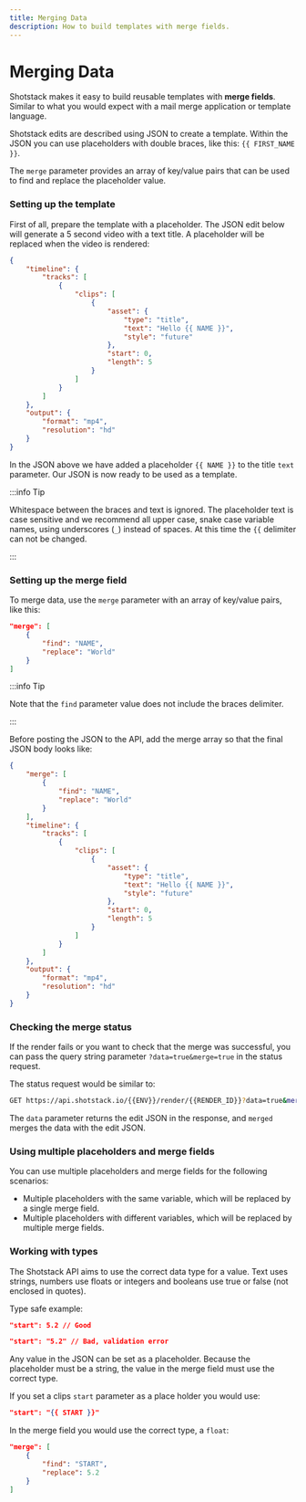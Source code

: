 ```yaml
---
title: Merging Data
description: How to build templates with merge fields.
---
```


# Merging Data

Shotstack makes it easy to build reusable templates with **merge fields**. Similar to what you would expect with a mail
merge application or template language.

Shotstack edits are described using JSON to create a template. Within the JSON you can use placeholders with double
braces, like this: `{{ FIRST_NAME }}`.

The `merge` parameter provides an array of key/value pairs that can be used to find and replace the placeholder value.


### Setting up the template

First of all, prepare the template with a placeholder. The JSON edit below will generate a 5 second video with a text
title. A placeholder will be replaced when the video is rendered:

```json
{
    "timeline": {
        "tracks": [
            {
                "clips": [
                    {
                        "asset": {
                            "type": "title",
                            "text": "Hello {{ NAME }}",
                            "style": "future"
                        },
                        "start": 0,
                        "length": 5
                    }
                ]
            }
        ]
    },
    "output": {
        "format": "mp4",
        "resolution": "hd"
    }
}
```

In the JSON above we have added a placeholder `{{ NAME }}` to the title `text` parameter. Our JSON is now ready to be
used as a template.

:::info Tip

Whitespace between the braces and text is ignored. The placeholder text is case sensitive and we recommend all upper
case, snake case variable names, using underscores (`_`) instead of spaces. At this time the `{{` delimiter can not be
changed.

:::


### Setting up the merge field

To merge data, use the `merge` parameter with an array of key/value pairs, like this:

```json
"merge": [
    {
        "find": "NAME",
        "replace": "World"
    }
]
```

:::info Tip

Note that the `find` parameter value does not include the braces delimiter.

:::

Before posting the JSON to the API, add the merge array so that the final JSON body looks like:

```json
{
    "merge": [
        {
            "find": "NAME",
            "replace": "World"
        }
    ],
    "timeline": {
        "tracks": [
            {
                "clips": [
                    {
                        "asset": {
                            "type": "title",
                            "text": "Hello {{ NAME }}",
                            "style": "future"
                        },
                        "start": 0,
                        "length": 5
                    }
                ]
            }
        ]
    },
    "output": {
        "format": "mp4",
        "resolution": "hd"
    }
}
```

### Checking the merge status

If the render fails or you want to check that the merge was successful, you can pass the query string parameter
`?data=true&merge=true` in the status request.

The status request would be similar to:

```bash
GET https://api.shotstack.io/{{ENV}}/render/{{RENDER_ID}}?data=true&merged=true
```

The `data` parameter returns the edit JSON in the response, and `merged` merges the data with the edit JSON.

### Using multiple placeholders and merge fields

You can use multiple placeholders and merge fields for the following scenarios:

- Multiple placeholders with the same variable, which will be replaced by a single merge field.
- Multiple placeholders with different variables, which will be replaced by multiple merge fields.

### Working with types

The Shotstack API aims to use the correct data type for a value. Text uses strings, numbers use floats or integers and
booleans use true or false (not enclosed in quotes).

Type safe example:

```json
"start": 5.2 // Good
```

```json
"start": "5.2" // Bad, validation error
```

Any value in the JSON can be set as a placeholder. Because the placeholder must be a string, the value in the merge
field must use the correct type.

If you set a clips `start` parameter as a place holder you would use:

```json
"start": "{{ START }}"
```

In the merge field you would use the correct type, a `float`:

```json
"merge": [
    {
        "find": "START",
        "replace": 5.2
    }
]
```
